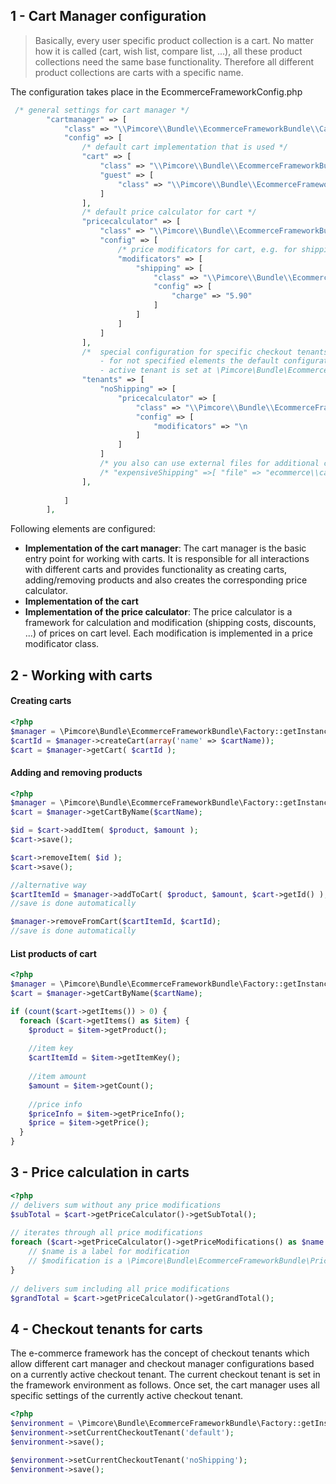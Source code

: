 ## 1 - Cart Manager configuration

> Basically, every user specific product collection is a cart. No matter how it is called (cart, wish list, compare list, ...), all these product collections need the same base functionality. Therefore all different product collections are carts with a specific name. 

The configuration takes place in the EcommerceFrameworkConfig.php
```php
 /* general settings for cart manager */
        "cartmanager" => [
            "class" => "\\Pimcore\\Bundle\\EcommerceFrameworkBundle\\CartManager\\MultiCartManager",
            "config" => [
                /* default cart implementation that is used */
                "cart" => [
                    "class" => "\\Pimcore\\Bundle\\EcommerceFrameworkBundle\\CartManager\\Cart",
                    "guest" => [
                        "class" => "\\Pimcore\\Bundle\\EcommerceFrameworkBundle\\CartManager\\SessionCart"
                    ]
                ],
                /* default price calculator for cart */
                "pricecalculator" => [
                    "class" => "\\Pimcore\\Bundle\\EcommerceFrameworkBundle\\CartManager\\CartPriceCalculator",
                    "config" => [
                        /* price modificators for cart, e.g. for shipping-cost, special discounts, ... */
                        "modificators" => [
                            "shipping" => [
                                "class" => "\\Pimcore\\Bundle\\EcommerceFrameworkBundle\\CartManager\\CartPriceModificator\\Shipping",
                                "config" => [
                                    "charge" => "5.90"
                                ]
                            ]
                        ]
                    ]
                ],
                /*  special configuration for specific checkout tenants
                    - for not specified elements the default configuration is used as fallback
                    - active tenant is set at \Pimcore\Bundle\EcommerceFrameworkBundle\IEnvironment::setCurrentCheckoutTenant() */
                "tenants" => [
                    "noShipping" => [
                        "pricecalculator" => [
                            "class" => "\\Pimcore\\Bundle\\EcommerceFrameworkBundle\\CartManager\\CartPriceCalculator",
                            "config" => [
                                "modificators" => "\n                                "
                            ]
                        ]
                    ]
                    /* you also can use external files for additional configuration */
                    /* "expensiveShipping" =>[ "file" => "ecommerce\\cartmanager-expensiveShipping.php ] */
                ],
                
            ]
        ],
```

Following elements are configured: 
* **Implementation of the cart manager**: The cart manager is the basic entry point for working with carts. It is responsible for all interactions with different carts and provides functionality as creating carts, adding/removing products and also creates the corresponding price calculator. 
* **Implementation of the cart**
* **Implementation of the price calculator**: The price calculator is a framework for calculation and modification (shipping costs, discounts, ...) of prices on cart level. Each modification is implemented in a price modificator class. 


## 2 - Working with carts
#### Creating carts
```php
<?php
$manager = \Pimcore\Bundle\EcommerceFrameworkBundle\Factory::getInstance()->getCartManager();
$cartId = $manager->createCart(array('name' => $cartName));
$cart = $manager->getCart( $cartId );
```

#### Adding and removing products
```php
<?php
$manager = \Pimcore\Bundle\EcommerceFrameworkBundle\Factory::getInstance()->getCartManager();
$cart = $manager->getCartByName($cartName);

$id = $cart->addItem( $product, $amount );
$cart->save();

$cart->removeItem( $id );
$cart->save();

//alternative way
$cartItemId = $manager->addToCart( $product, $amount, $cart->getId() );
//save is done automatically 

$manager->removeFromCart($cartItemId, $cartId);
//save is done automatically 
```

#### List products of cart
```php
<?php
$manager = \Pimcore\Bundle\EcommerceFrameworkBundle\Factory::getInstance()->getCartManager();
$cart = $manager->getCartByName($cartName);

if (count($cart->getItems()) > 0) {
  foreach ($cart->getItems() as $item) {
    $product = $item->getProduct();
 
    //item key
    $cartItemId = $item->getItemKey();
 
    //item amount
    $amount = $item->getCount();
 
    //price info
    $priceInfo = $item->getPriceInfo();
    $price = $item->getPrice(); 
  }
}
```



## 3 - Price calculation in carts
```php
<?php
// delivers sum without any price modifications
$subTotal = $cart->getPriceCalculator()->getSubTotal();
 
// iterates through all price modifications
foreach ($cart->getPriceCalculator()->getPriceModifications() as $name => $modification) {
    // $name is a label for modification
    // $modification is a \Pimcore\Bundle\EcommerceFrameworkBundle\PriceSystem\IModificatedPrice
}
 
// delivers sum including all price modifications
$grandTotal = $cart->getPriceCalculator()->getGrandTotal();
```

## 4 - Checkout tenants for carts
The e-commerce framework has the concept of checkout tenants which allow different cart manager and checkout manager configurations based on a currently active checkout tenant. 
The current checkout tenant is set in the framework environment as follows. Once set, the cart manager uses all specific settings of the currently active checkout tenant. 

```php
<?php
$environment = \Pimcore\Bundle\EcommerceFrameworkBundle\Factory::getInstance()->getEnvironment();
$environment->setCurrentCheckoutTenant('default');
$environment->save();

$environment->setCurrentCheckoutTenant('noShipping');
$environment->save();
```

